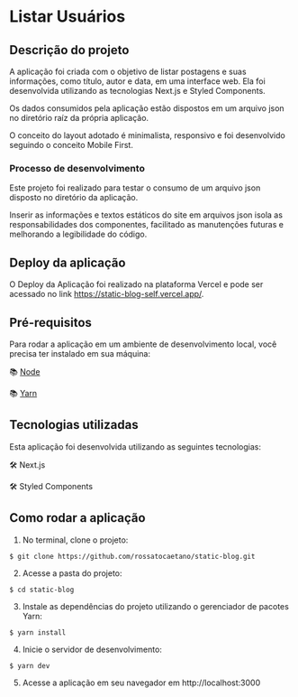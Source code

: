 # Listar Usuários

## Descrição do projeto

A aplicação foi criada com o objetivo de listar postagens e suas informações, como título, autor e data, em uma interface web. Ela foi desenvolvida utilizando as tecnologias Next.js e Styled Components.

Os dados consumidos pela aplicação estão dispostos em um arquivo json no diretório raíz da própria aplicação.

O conceito do layout adotado é minimalista, responsivo e foi desenvolvido seguindo o conceito Mobile First.


### Processo de desenvolvimento

Este projeto foi realizado para testar o consumo de um arquivo json disposto no diretório da aplicação. 

Inserir as informações e textos estáticos do site em arquivos json isola as responsabilidades dos componentes, facilitado as manutenções futuras e melhorando a legibilidade do código.

## Deploy da aplicação

O Deploy da Aplicação foi realizado na plataforma Vercel e pode ser acessado no link https://static-blog-self.vercel.app/.


## Pré-requisitos
Para rodar a aplicação em um ambiente de desenvolvimento local, você precisa ter instalado em sua máquina:

:books: [Node](https://nodejs.org/en/download/)

:books: [Yarn](https://yarnpkg.com/lang/pt-BR/docs/install/)


## Tecnologias utilizadas
Esta aplicação foi desenvolvida utilizando as seguintes tecnologias:

:hammer_and_wrench: Next.js

:hammer_and_wrench: Styled Components


## Como rodar a aplicação

1. No terminal, clone o projeto:

```
$ git clone https://github.com/rossatocaetano/static-blog.git
```

2. Acesse a pasta do projeto:

```
$ cd static-blog
```

3. Instale as dependências do projeto utilizando o gerenciador de pacotes Yarn:

```
$ yarn install
```


4. Inicie o servidor de desenvolvimento:

```
$ yarn dev
```


5. Acesse a aplicação em seu navegador em http://localhost:3000
